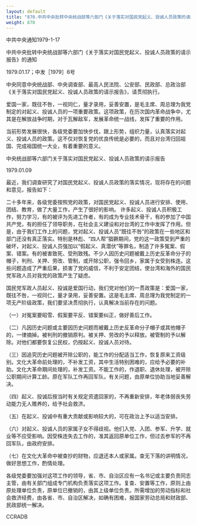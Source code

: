 ```yaml
---
layout: default
title: "870.中共中央批转中央统战部等六部门《关于落实对国民党起义、投诚人员政策的请示报告》的通知"
weight: 870
---
```


中共中央通知1979-1-17

中共中央批转中央统战部等六部门《关于落实对国民党起义、投诚人员政策的请示报告》的通知

1979.01.17；中发［1979］6号

中央同意中央统战部、中央调查部、最高人民法院、公安部、民政部、总政治部《关于落实对国民党起义、投诚人员政策的请示报告》，请贯彻执行。

爱国一家，既往不咎，一视同仁，量才录用，妥善安置，是毛主席、周总理为我党制定的对起义、投诚人员的一项重要政策。这项政策，在历次国内革命战争中，尤其是在解放战争时期，对于瓦解敌军，发展革命统一战线，发挥了重要的作用。

当前形势发展很快，各级党委要加快步伐，跟上形势，组织力量，认真落实对起义、投诚人员的政策。这不仅对恢复党的优良传统是必要的，而且对台湾归回祖国、完成祖国统一大业，有着重要的意义。

中央统战部等六部门关于落实对国民党起义、投诚人员政策的请示报告

1979.01.09

最近，我们调查研究了对国民党起义、投诚人员政策的落实情况，现将存在的问题和意见，报告如下：

二十多年来，各级党委按照党的政策，对国民党起义、投诚人员进行安排、使用、团结、教育，做了大量工作，产生了很好的影响。 许多起义、投诚人员积极工作，努力学习，有的被评为先进工作者，有的成为专业技术骨干，有的参加了中国共产党，有的担任了领导职务，在社会主义建设和对台湾的工作中发挥了作用。但是，由于我们工作上的问题，党对起义、投诚人员“既往不咎”的政策在一些地区和部门还没有真正落实。特别是林彪、“四人帮”猖獗期间，党的这一政策受到严重的破坏，对起义、投诚人员强加以“假起义、真潜伏”等罪名，制造了许多冤案、假案、错案。有的被害致死、受刑致残。不少人因历史问题被戴上历史反革命分子的帽子，判刑、关押、劳改、管制，或开除公职，强令回乡，家属于女受到株连。这些问题造成了严重后果，损害了党的威信，不利于安定团结，使台湾和海外的国民党军政人员对我党的政策产生了疑虑。

国民党军政人员起义、投诚是爱国行动，我们党对他们的一贯政策是：爱国一家，既往不咎，一视同仁，量才录用，妥善安置。这是毛主席、周总理为我党制定的一项无产阶级政策，我们要坚决贯彻执行，认真解决当前存在的问题。

（一）对冤案要昭雪、假案要平反、错案要纠正，做好善后工作。

（二）凡因历史问题或主要因历史问题而被戴上历史反革命分子帽子或其他帽子的，一律摘掉。被判刑的撤销原判。被关押、劳改的予以释放。被管制的予以解除。对他们都要恢复公民权，仍按起义、投诚人员对待。

（三）因追究历史问题被开除公职的，能工作的分配适当工作，恢复原来工资级别。文化大革命前处理的，不补发工资，其中生活特别困难的，应给予必要的补助。文化大革命期间处理的，补发工资。不能工作的，作退职、退休处理，被开除公职期间计算工龄。原在军队工作再回军队，有关问题，由原单位协助当地妥善解决。

（四）起义、投诚后按当时有关规定资遣回家的，不再重新安排，年老体弱丧失劳动能力无人赡养的，给予社会救济。

（五）在起义、投诚中有重大贡献或影响较大的，可在政治上予以适当安排。

（六）对起义、投诚人员的家属子女不得歧视。他们入党、入团、参军、升学、就业等不应受影响。因受株连失去工作的，准其返回原单位工作，但过去参军的不再回军队，由政府安排。

（七）在文化大革命中被查抄的财物，应退还本人或家属。查无下落的讲明情况，做好思想工作，酌情处理。

各级党委要加强对这项工作的领导，省、市、自治区应有一名书记或主要负责同志主管，由有关部门组成专门机构负责落实这项工作。复查、安置等工作，原则上由原处理单位负责，原单位已撤销的，由其上级单位负责。所需增加的劳动指标和社会救济经费，由各省、市、自治区解决，如确有困难，报国家劳动总局和财政部、民政部统一解决。

CCRADB

